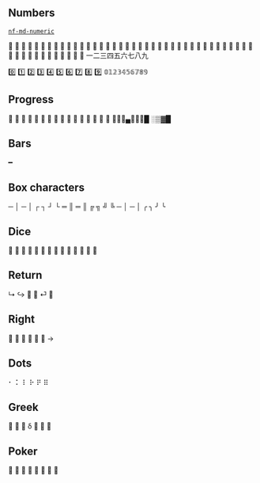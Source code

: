 ## Numbers
[`nf-md-numeric`](https://www.nerdfonts.com/cheat-sheet?q=nf-md-numeric)

󰲠 󰲢 󰲤 󰲦 󰲨 󰲪 󰲬 󰲮 󰲰 󰲲
󰲡 󰲣 󰲥 󰲧 󰲩 󰲫 󰲭 󰲯 󰲱 󰲳
󰎦 󰎩 󰎬 󰎮 󰎰 󰎵 󰎸 󰎻 󰎾 󰏁
󰎤 󰎧 󰎪 󰎭 󰎱 󰎳 󰎶 󰎹 󰎼 󰎿
󰬺 󰬻 󰬼 󰬽 󰬾 󰬿 󰭀 󰭁 󰭂 󰿮
一二三四五六七八九

0️⃣ 1️⃣ 2️⃣ 3️⃣ 4️⃣ 5️⃣ 6️⃣ 7️⃣ 8️⃣ 9️⃣
𝟘𝟙𝟚𝟛𝟜𝟝𝟞𝟟𝟠𝟡

## Progress
󰄰 󰪞 󰪟 󰪠 󰪡 󰪢 󰪣 󰪤 󰪥
󰋙 󰫃 󰫄 󰫅 󰫆 󰫇 󰫈
▁▂▃▄▅▆▇█
░▒▓█

## Bars
━

## Box characters
─ │ ─ │ ┌ ┐ ┘ └
═ ║ ═ ║ ╔ ╗ ╝ ╚
─ │ ─ │ ╭ ╮ ╯ ╰

## Dice
󰇊 󰇋 󰇌 󰇍 󰇎 󰇏 󰝮
󱅊 󱅋 󱅌 󱅍 󱅎 󱅏 󱅖

## Return
↳ ↪ 󱞩 󰌑 ⏎ 

## Right
   
  
→

## Dots
⠂ ⠅ ⠇ ⠗ ⠟ ⠿

## Greek
󰀫 󰂡 󱃮 δ 󱃠 
󰏿 󰏉

## Poker
󰣎 󰣏 󰣑 
󱢟 󱀝 󱢲 󰋕


